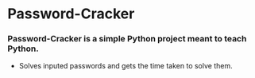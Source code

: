 # Password-Cracker

### Password-Cracker is a simple Python project meant to teach Python.

* Solves inputed passwords and gets the time taken to solve them.
